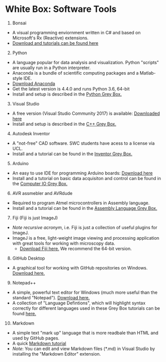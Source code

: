 # White Box: Software Tools

1. Bonsai
 * A visual programming enviornment written in C# and based on Microsoft's Rx (Reactive) extensions.
 * [Download and tutorials can be found here](http://bonsai-rx.org/)

2. Python
 * A language popular for data analysis and visualization. Python "scripts" are usually run in a Python interpreter.
 * Anaconda is a bundle of scientific computing packages and a Matlab-style IDE.
  * [Download Anaconda](https://www.anaconda.com/download/)
  * Get the latest version is 4.4.0 and runs Python 3.6, 64-bit
 * Install and setup is described in the [Python Grey Box.](https://github.com/swcphd/greyboxes/tree/master/computers/programming/python)

3. Visual Studio
 * A free version (Visual Studio Community 2017) is available: [Downloaded here](https://www.visualstudio.com/downloads/)
 * Install and setup is described in the [C++ Grey Box.](https://github.com/swcphd/greyboxes/tree/master/computers/programming/c%2B%2B)

4. Autodesk Inventor
 * A "not-free" CAD software. SWC students have acess to a license via UCL.
 * Install and a tutorial can be found in the [Inventor Grey Box.](https://github.com/swcphd/greyboxes/tree/master/computers/vehicles/Inventor)

5. Arduino
 * An easy to use IDE for programming Arduino boards: [Download here](https://www.arduino.cc/en/Main/Software)
 * Install and a tutorial on basic data acquisiton and control can be found in the [Computer IO Grey Box.](https://github.com/swcphd/greyboxes/tree/master/computers/input_output)
 
6. AVR assmebler and AVRdude
 * Required to program Atmel microcontrollers in Assembly language.
 * Install and a tutorial can be found in the [Assembly Language Grey Box.](https://github.com/swcphd/greyboxes/tree/master/computers/assembly_language)
 
7. Fiji (Fiji is just ImageJ)
 * *Note recursive acronym*, i.e. Fiji is just a collection of useful plugins for ImageJ.
 * ImageJ is a free, light-weight image viewing and processing application with great tools for working with microscopy data.
	* [Download Fiji here.](http://fiji.sc/#download) We recommend the 64-bit version.
 
8. GitHub Desktop
 * A graphical tool for working with GitHub repositories on Windows. [Download here.](https://desktop.github.com/)

9. Notepad++
 * A simple, powerful text editor for Windows (much more useful than the standard "Notepad"). [Download here.](https://notepad-plus-plus.org/download/v7.5.1.html)
 * A collection of "Language Defintions", which will highlight syntax correctly for different languages used in these Grey Box tutorials can be found [here.](https://github.com/swcphd/greyboxes/tree/master/whitebox/software/notepad%2B%2B)
 
10. Markdown
 * A simple text "mark up" language that is more readbale than HTML and used by GitHub pages.
 * A quick [Markdown tutorial](https://www.markdowntutorial.com/)
 * *Note*: You can edit and view Markdown files (*.md) in Visual Studio by installing the "Markdown Editor" extension.